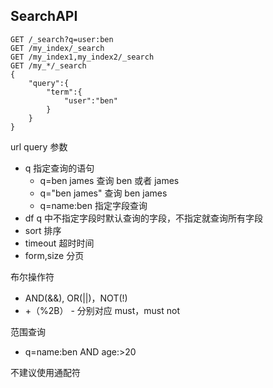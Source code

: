 ## SearchAPI

```
GET /_search?q=user:ben
GET /my_index/_search
GET /my_index1,my_index2/_search
GET /my_*/_search
{
    "query":{
        "term":{
            "user":"ben"
        }
    }
}
```

url query 参数
  - q 指定查询的语句
    - q=ben james 查询 ben 或者 james
    - q="ben james" 查询 ben james
    - q=name:ben 指定字段查询
  - df q 中不指定字段时默认查询的字段，不指定就查询所有字段
  - sort 排序
  - timeout 超时时间
  - form,size 分页

布尔操作符
  - AND(&&), OR(||)，NOT(!)
  - +（%2B） - 分别对应 must，must not

范围查询
  - q=name:ben AND age:>20

不建议使用通配符
